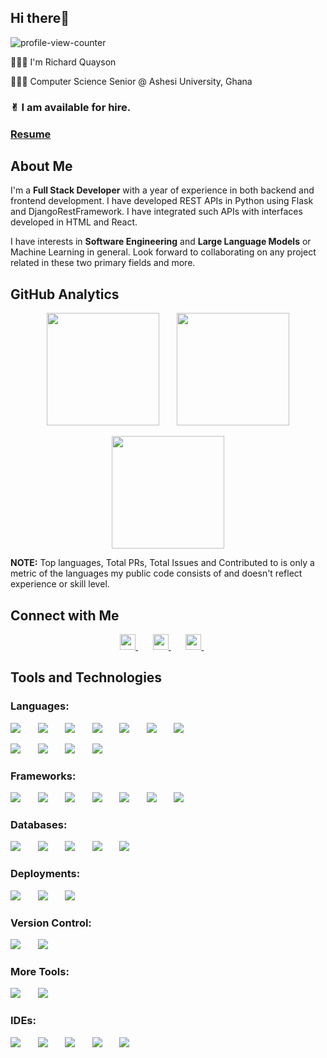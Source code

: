 <h2 align="left"> Hi there👋 </h2>
<p>
    <img src="https://komarev.com/ghpvc/?username=Richard-Quayson&color=71c7ec&style=flat" alt="profile-view-counter"/>
</p>

👨🏻‍💻 I'm Richard Quayson

👩🏼‍🎓 Computer Science Senior @ Ashesi University, Ghana

### ✌︎︎ I am available for hire.

### **[Resume](https://drive.google.com/file/d/1-VfCrKhJI2cfVFurCk4Yx_ddbbX2OK2L/view?usp=sharing)**

## About Me

<p>
    I'm a <b>Full Stack Developer</b> with a year of experience in both backend and frontend development. I have developed REST APIs in Python using Flask and DjangoRestFramework. I have integrated such APIs with interfaces developed in HTML and React.
</p>
<p>
    I have interests in <b>Software Engineering</b> and <b>Large Language Models</b> or Machine Learning in general. Look forward to collaborating on any project related in these two primary fields and more.
</p>

## GitHub Analytics

<p align="center">
    <img height="180em" src="https://github-readme-stats-eight-theta.vercel.app/api?username=Richard-Quayson&show_icons=true&theme=algolia&include_all_commits=true&count_private=true"/>
    &nbsp; &nbsp; &nbsp;
    <img height="180em" src="https://github-readme-stats.vercel.app/api/top-langs/?username=Richard-Quayson&layout=compact&langs_count=8&theme=algolia"/>
</p>

<p align="center">
    <img height="180em" src="https://streak-stats.demolab.com/?user=Richard-Quayson&theme=algolia&exclude_days=Sun">    
</p>

<p>
    <b>NOTE:</b> 
    Top languages, Total PRs, Total Issues and Contributed to is only a metric of the languages my public code consists of and doesn't reflect experience or skill level.
<p>

## Connect with Me

<p align="center">
    <a href="https://richard-quayson.github.io/">
        <img src="https://img.shields.io/badge/-Richard Quayson-3423A6?style=flat&logo=Github&logoColor=white" height="25"/>
    </a>
    &nbsp; &nbsp; &nbsp;
    <a href="https://www.linkedin.com/in/richard-quayson/">
        <img src="https://img.shields.io/badge/-Richard Quayson-0077B5?style=flat&logo=Linkedin&logoColor=white" height="25"/>
    </a>
    &nbsp; &nbsp; &nbsp;
    <a href="mailto:richard.quayson80@gmail.com">
        <img src="https://img.shields.io/badge/-richard.quayson80@gmail.com-D14836?style=flat&logo=Gmail&logoColor=white" height="25"/>
    </a>
    &nbsp; &nbsp; &nbsp;
</p>

## Tools and Technologies

<h3 align="left"> Languages: </h3>
<p>
    <img src="https://skillicons.dev/icons?i=py"/>
    &nbsp; &nbsp; &nbsp;
    <img src="https://skillicons.dev/icons?i=java"/>
    &nbsp; &nbsp; &nbsp;
    <img src="https://skillicons.dev/icons?i=cpp"/>
    &nbsp; &nbsp; &nbsp;
    <img src="https://skillicons.dev/icons?i=c"/>
    &nbsp; &nbsp; &nbsp;
    <img src="https://skillicons.dev/icons?i=js"/>
    &nbsp; &nbsp; &nbsp;
    <img src="https://skillicons.dev/icons?i=php"/>
    &nbsp; &nbsp; &nbsp;
    <img src="https://skillicons.dev/icons?i=r"/>
    &nbsp; &nbsp; &nbsp;
</p>

<p>
    <img src="https://skillicons.dev/icons?i=regex"/>
    &nbsp; &nbsp; &nbsp;
    <img src="https://skillicons.dev/icons?i=dart"/>
    &nbsp; &nbsp; &nbsp;
    <img src="https://skillicons.dev/icons?i=html"/>
    &nbsp; &nbsp; &nbsp;
    <img src="https://skillicons.dev/icons?i=css"/>
    &nbsp; &nbsp; &nbsp;
</p>

<h3 align="left"> Frameworks: </h3>
<p>
    <img src="https://skillicons.dev/icons?i=django"/>
    &nbsp; &nbsp; &nbsp;
    <img src="https://skillicons.dev/icons?i=flask"/>
    &nbsp; &nbsp; &nbsp;
    <img src="https://skillicons.dev/icons?i=react"/>
    &nbsp; &nbsp; &nbsp;
    <img src="https://skillicons.dev/icons?i=flutter"/>
    &nbsp; &nbsp; &nbsp;
    <img src="https://skillicons.dev/icons?i=spring"/>
    &nbsp; &nbsp; &nbsp;
    <img src="https://skillicons.dev/icons?i=tailwind"/>
    &nbsp; &nbsp; &nbsp;
    <img src="https://skillicons.dev/icons?i=bootstrap"/>
    &nbsp; &nbsp; &nbsp;
</p>

<h3 align="left"> Databases: </h3>
<p>
    <img src="https://skillicons.dev/icons?i=mysql"/>
    &nbsp; &nbsp; &nbsp;
    <img src="https://skillicons.dev/icons?i=postgresql"/>
    &nbsp; &nbsp; &nbsp;
    <img src="https://skillicons.dev/icons?i=sqlite"/>
    &nbsp; &nbsp; &nbsp;
    <img src="https://skillicons.dev/icons?i=mongodb"/>
    &nbsp; &nbsp; &nbsp;
    <img src="https://skillicons.dev/icons?i=firebase"/>
    &nbsp; &nbsp; &nbsp;
</p>

<h3 align="left"> Deployments: </h3>
<p>
    <img src="https://skillicons.dev/icons?i=docker"/>
    &nbsp; &nbsp; &nbsp;
    <img src="https://skillicons.dev/icons?i=kubernetes"/>
    &nbsp; &nbsp; &nbsp;
    <img src="https://skillicons.dev/icons?i=gcp"/>
    &nbsp; &nbsp; &nbsp;
</p>

<h3 align="left"> Version Control: </h3>
<p>
    <img src="https://skillicons.dev/icons?i=git"/>
    &nbsp; &nbsp; &nbsp;
    <img src="https://skillicons.dev/icons?i=github"/>
    &nbsp; &nbsp; &nbsp;
</p>

<h3 align="left"> More Tools: </h3>

<p>
    <img src="https://skillicons.dev/icons?i=postman"/>
    &nbsp; &nbsp; &nbsp;
    <img src="https://skillicons.dev/icons?i=figma"/>
    &nbsp; &nbsp; &nbsp;
</p>

<h3 align="left"> IDEs: </h3>
<p>
    <img src="https://skillicons.dev/icons?i=vscode"/>
    &nbsp; &nbsp; &nbsp;
    <img src="https://skillicons.dev/icons?i=visualstudio"/>
    &nbsp; &nbsp; &nbsp;
    <img src="https://skillicons.dev/icons?i=pycharm"/>
    &nbsp; &nbsp; &nbsp;
    <img src="https://skillicons.dev/icons?i=clion"/>
    &nbsp; &nbsp; &nbsp;
    <img src="https://skillicons.dev/icons?i=anaconda"/>
    &nbsp; &nbsp; &nbsp;
</p>
